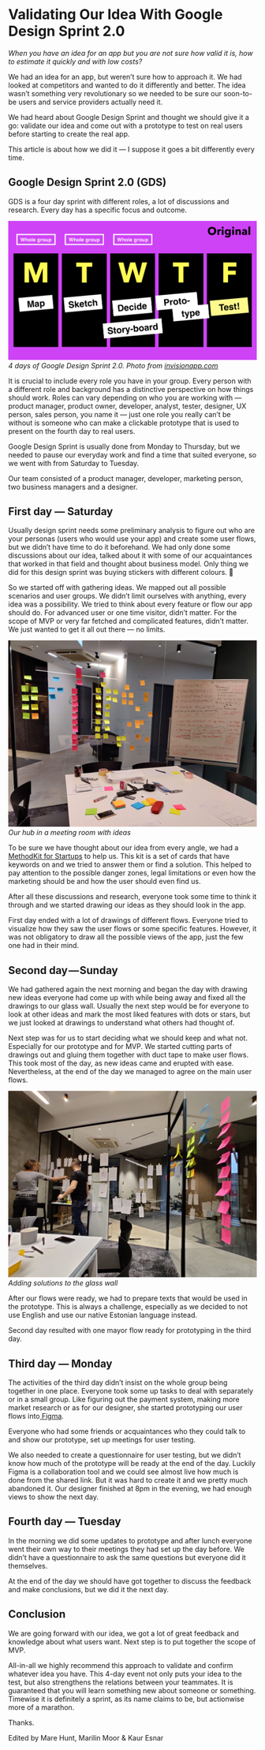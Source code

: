 # Validating Our Idea With Google Design Sprint 2.0

*When you have an idea for an app but you are not sure how valid it is, how to estimate it quickly and with low costs?*

We had an idea for an app, but weren’t sure how to approach it. We had looked at competitors and wanted to do it differently and better. The idea wasn’t something very revolutionary so we needed to be sure our soon-to-be users and service providers actually need it.

We had heard about Google Design Sprint and thought we should give it a go: validate our idea and come out with a prototype to test on real users before starting to create the real app.

This article is about how we did it — I suppose it goes a bit differently every time.

## Google Design Sprint 2.0 (GDS)

GDS is a four day sprint with different roles, a lot of discussions and research. Every day has a specific focus and outcome.

![4 days of Google Design Sprint 2.0. Photo from [invisionapp.com](https://www.invisionapp.com/inside-design/design-sprint-2/)](./sprint.png)*4 days of Google Design Sprint 2.0. Photo from [invisionapp.com](https://www.invisionapp.com/inside-design/design-sprint-2/)*

It is crucial to include every role you have in your group. Every person with a different role and background has a distinctive perspective on how things should work. Roles can vary depending on who you are working with — product manager, product owner, developer, analyst, tester, designer, UX person, sales person, you name it — just one role you really can’t be without is someone who can make a clickable prototype that is used to present on the fourth day to real users.

Google Design Sprint is usually done from Monday to Thursday, but we needed to pause our everyday work and find a time that suited everyone, so we went with from Saturday to Tuesday.

Our team consisted of a product manager, developer, marketing person, two business managers and a designer.

## First day — Saturday

Usually design sprint needs some preliminary analysis to figure out who are your personas (users who would use your app) and create some user flows, but we didn’t have time to do it beforehand. We had only done some discussions about our idea, talked about it with some of our acquaintances that worked in that field and thought about business model. Only thing we did for this design sprint was buying stickers with different colours. 👏

So we started off with gathering ideas. We mapped out all possible scenarios and user groups. We didn’t limit ourselves with anything, every idea was a possibility. We tried to think about every feature or flow our app should do. For advanced user or one time visitor, didn’t matter. For the scope of MVP or very far fetched and complicated features, didn’t matter. We just wanted to get it all out there — no limits.

![Our hub in a meeting room with ideas](./wall-1.jpeg)*Our hub in a meeting room with ideas*

To be sure we have thought about our idea from every angle, we had a [MethodKit for Startups](https://methodkit.com/shop/methodkit-for-startups/) to help us. This kit is a set of cards that have keywords on and we tried to answer them or find a solution. This helped to pay attention to the possible danger zones, legal limitations or even how the marketing should be and how the user should even find us.

After all these discussions and research, everyone took some time to think it through and we started drawing our ideas as they should look in the app.

First day ended with a lot of drawings of different flows. Everyone tried to visualize how they saw the user flows or some specific features. However, it was not obligatory to draw all the possible views of the app, just the few one had in their mind.

## Second day — Sunday

We had gathered again the next morning and began the day with drawing new ideas everyone had come up with while being away and fixed all the drawings to our glass wall. Usually the next step would be for everyone to look at other ideas and mark the most liked features with dots or stars, but we just looked at drawings to understand what others had thought of.

Next step was for us to start deciding what we should keep and what not. Especially for our prototype and for MVP. We started cutting parts of drawings out and gluing them together with duct tape to make user flows. This took most of the day, as new ideas came and erupted with ease. Nevertheless, at the end of the day we managed to agree on the main user flows.

![Adding solutions to the glass wall](./wall-2.jpeg)*Adding solutions to the glass wall*

After our flows were ready, we had to prepare texts that would be used in the prototype. This is always a challenge, especially as we decided to not use English and use our native Estonian language instead.

Second day resulted with one mayor flow ready for prototyping in the third day.

## Third day — Monday

The activities of the third day didn’t insist on the whole group being together in one place. Everyone took some up tasks to deal with separately or in a small group. Like figuring out the payment system, making more market research or as for our designer, she started prototyping our user flows into[ Figma](https://www.figma.com/files/recent).

Everyone who had some friends or acquaintances who they could talk to and show our prototype, set up meetings for user testing.

We also needed to create a questionnaire for user testing, but we didn’t know how much of the prototype will be ready at the end of the day. Luckily Figma is a collaboration tool and we could see almost live how much is done from the shared link. But it was hard to create it and we pretty much abandoned it. Our designer finished at 8pm in the evening, we had enough views to show the next day.

## Fourth day — Tuesday

In the morning we did some updates to prototype and after lunch everyone went their own way to their meetings they had set up the day before. We didn’t have a questionnaire to ask the same questions but everyone did it themselves.

At the end of the day we should have got together to discuss the feedback and make conclusions, but we did it the next day.

## Conclusion

We are going forward with our idea, we got a lot of great feedback and knowledge about what users want. Next step is to put together the scope of MVP.

All-in-all we highly recommend this approach to validate and confirm whatever idea you have. This 4-day event not only puts your idea to the test, but also strengthens the relations between your teammates. It is guaranteed that you will learn something new about someone or something. Timewise it is definitely a sprint, as its name claims to be, but actionwise more of a marathon.

Thanks.

Edited by Mare Hunt, Marilin Moor & Kaur Esnar
